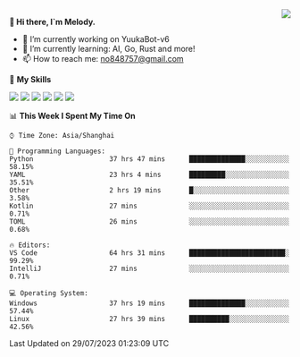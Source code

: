 <a href="#">
  <img align="right" src="https://github-readme-stats.vercel.app/api?username=melodyyuuka&count_private=true&show_icons=true" />
</a>

**👋 Hi there, I`m Melody.**

- 🔭 I’m currently working on YuukaBot-v6
- 🌱 I’m currently learning: AI, Go, Rust and more!
- 📫 How to reach me: no848757@gmail.com

🌟 **My Skills** 

![](https://img.shields.io/badge/-Python-3e74a2?style=flat-square&logo=Python&logoColor=fff)
![](https://img.shields.io/badge/-Java-007396?style=flat-square&logo=OpenJDK&logoColor=fff)
![](https://img.shields.io/badge/-Node.js-339933?style=flat-square&logo=Node.js&logoColor=fff)
![](https://img.shields.io/badge/-Git-f05032?style=flat-square&logo=git&logoColor=fff)
![](https://img.shields.io/badge/-PostgreSQL-4169e1?style=flat-square&logo=PostgreSQL&logoColor=fff)
![](https://img.shields.io/badge/-VSCode-007acc?style=flat-square&logo=Visual-Studio-Code&logoColor=fff)


<!--START_SECTION:waka-->
📊 **This Week I Spent My Time On** 

```text
⌚︎ Time Zone: Asia/Shanghai

💬 Programming Languages: 
Python                   37 hrs 47 mins      ██████████████░░░░░░░░░░░   58.15% 
YAML                     23 hrs 4 mins       █████████░░░░░░░░░░░░░░░░   35.51% 
Other                    2 hrs 19 mins       █░░░░░░░░░░░░░░░░░░░░░░░░   3.58% 
Kotlin                   27 mins             ░░░░░░░░░░░░░░░░░░░░░░░░░   0.71% 
TOML                     26 mins             ░░░░░░░░░░░░░░░░░░░░░░░░░   0.68%

🔥 Editors: 
VS Code                  64 hrs 31 mins      ████████████████████████░   99.29% 
IntelliJ                 27 mins             ░░░░░░░░░░░░░░░░░░░░░░░░░   0.71%

💻 Operating System: 
Windows                  37 hrs 19 mins      ██████████████░░░░░░░░░░░   57.44% 
Linux                    27 hrs 39 mins      ██████████░░░░░░░░░░░░░░░   42.56%

```


 Last Updated on 29/07/2023 01:23:09 UTC
<!--END_SECTION:waka-->
